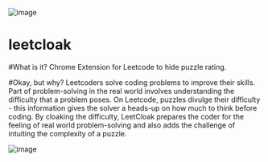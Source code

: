 ![image](https://github.com/projection-error/leetcloak/assets/84434778/b8ee8312-afe2-4bc0-887e-2572a4270927)

# leetcloak
#What is it?
Chrome Extension for Leetcode to hide puzzle rating.

#Okay, but why?
Leetcoders solve coding problems to improve their skills. Part of problem-solving in the real world involves understanding the difficulty that a problem poses. On Leetcode, puzzles divulge their difficulty - this information gives the solver a heads-up on how much to think before coding. By cloaking the difficulty, LeetCloak prepares the coder for the feeling of real world problem-solving and also adds the challenge of intuiting the complexity of a puzzle.

![image](https://github.com/projection-error/leetcloak/assets/84434778/51be62fc-7db3-4210-8802-d44a4c77138b)

